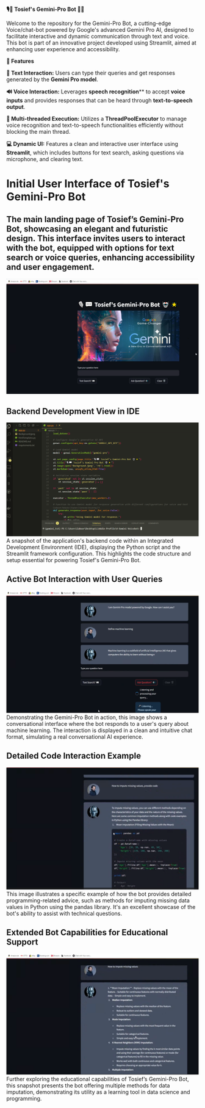 **🎙️💬 Tosief's Gemini-Pro Bot 🤖🌟**

Welcome to the repository for the Gemini-Pro Bot, a cutting-edge Voice/chat-bot powered by Google's advanced Gemini Pro AI, designed to facilitate interactive and dynamic communication through text and voice. This bot is part of an innovative project developed using Streamlit, aimed at enhancing user experience and accessibility.

**🌟 Features**

**📝 Text Interaction:** Users can type their queries and get responses generated by the **Gemini Pro model**.

**🔊 Voice Interaction:** Leverages **speech recognition**** to accept **voice inputs** and provides responses that can be heard through **text-to-speech output**.

**🧵 Multi-threaded Execution:** Utilizes a **ThreadPoolExecutor** to manage voice recognition and text-to-speech functionalities efficiently without blocking the main thread.

**💻 Dynamic UI:** Features a clean and interactive user interface using **Streamlit**, which includes buttons for text search, asking questions via microphone, and clearing text.



# **Initial User Interface of Tosief's Gemini-Pro Bot**
## The main landing page of Tosief’s Gemini-Pro Bot, showcasing an elegant and futuristic design. This interface invites users to interact with the bot, equipped with options for text search or voice queries, enhancing accessibility and user engagement.
![Initial User Interface of Tosief's Gemini-Pro Bot](Snapshots/1.png)


## Backend Development View in IDE
![Backend Development View in IDE](Snapshots/2.png)
A snapshot of the application's backend code within an Integrated Development Environment (IDE), displaying the Python script and the Streamlit framework configuration. This highlights the code structure and setup essential for powering Tosief's Gemini-Pro Bot.

## Active Bot Interaction with User Queries
![Active Bot Interaction with User Queries](Snapshots/3.png)
Demonstrating the Gemini-Pro Bot in action, this image shows a conversational interface where the bot responds to a user's query about machine learning. The interaction is displayed in a clean and intuitive chat format, simulating a real conversational AI experience.

## Detailed Code Interaction Example
![Detailed Code Interaction Example](Snapshots/4.png)
This image illustrates a specific example of how the bot provides detailed programming-related advice, such as methods for imputing missing data values in Python using the pandas library. It's an excellent showcase of the bot's ability to assist with technical questions.

## Extended Bot Capabilities for Educational Support
![Extended Bot Capabilities for Educational Support](Snapshots/5.png)
Further exploring the educational capabilities of Tosief’s Gemini-Pro Bot, this snapshot presents the bot offering multiple methods for data imputation, demonstrating its utility as a learning tool in data science and programming.
